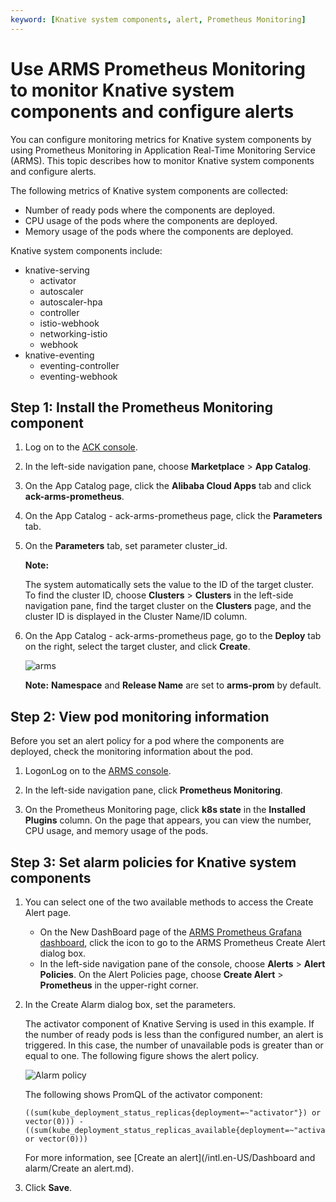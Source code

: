 ```yaml
---
keyword: [Knative system components, alert, Prometheus Monitoring]
---
```


# Use ARMS Prometheus Monitoring to monitor Knative system components and configure alerts

You can configure monitoring metrics for Knative system components by using Prometheus Monitoring in Application Real-Time Monitoring Service \(ARMS\). This topic describes how to monitor Knative system components and configure alerts.

The following metrics of Knative system components are collected:

-   Number of ready pods where the components are deployed.
-   CPU usage of the pods where the components are deployed.
-   Memory usage of the pods where the components are deployed.

Knative system components include:

-   knative-serving
    -   activator
    -   autoscaler
    -   autoscaler-hpa
    -   controller
    -   istio-webhook
    -   networking-istio
    -   webhook
-   knative-eventing
    -   eventing-controller
    -   eventing-webhook

## Step 1: Install the Prometheus Monitoring component

1.  Log on to the [ACK console](https://cs.console.aliyun.com).

2.  In the left-side navigation pane, choose **Marketplace** \> **App Catalog**.

3.  On the App Catalog page, click the **Alibaba Cloud Apps** tab and click **ack-arms-prometheus**.

4.  On the App Catalog - ack-arms-prometheus page, click the **Parameters** tab.

5.  On the **Parameters** tab, set parameter cluster\_id.

    **Note:**

    The system automatically sets the value to the ID of the target cluster. To find the cluster ID, choose **Clusters** \> **Clusters** in the left-side navigation pane, find the target cluster on the **Clusters** page, and the cluster ID is displayed in the Cluster Name/ID column.

6.  On the App Catalog - ack-arms-prometheus page, go to the **Deploy** tab on the right, select the target cluster, and click **Create**.

    ![arms](https://static-aliyun-doc.oss-cn-hangzhou.aliyuncs.com/assets/img/en-US/4165359951/p97042.png)

    **Note:** **Namespace** and **Release Name** are set to **arms-prom** by default.


## Step 2: View pod monitoring information

Before you set an alert policy for a pod where the components are deployed, check the monitoring information about the pod.

1.  LogonLog on to the [ARMS console](https://arms-intl.console.aliyun.com/).

2.  In the left-side navigation pane, click **Prometheus Monitoring**.

3.  On the Prometheus Monitoring page, click **k8s state** in the **Installed Plugins** column. On the page that appears, you can view the number, CPU usage, and memory usage of the pods.


## Step 3: Set alarm policies for Knative system components



1.  You can select one of the two available methods to access the Create Alert page.

    -   On the New DashBoard page of the [ARMS Prometheus Grafana dashboard](http://grafana.console.aliyun.com/), click the icon to go to the ARMS Prometheus Create Alert dialog box.
    -   In the left-side navigation pane of the console, choose **Alerts** \> **Alert Policies**. On the Alert Policies page, choose **Create Alert** \> **Prometheus** in the upper-right corner.
2.  In the Create Alarm dialog box, set the parameters.

    The activator component of Knative Serving is used in this example. If the number of ready pods is less than the configured number, an alert is triggered. In this case, the number of unavailable pods is greater than or equal to one. The following figure shows the alert policy.

    ![Alarm policy](https://static-aliyun-doc.oss-cn-hangzhou.aliyuncs.com/assets/img/en-US/1065359951/p128009.png)

    The following shows PromQL of the activator component:

    ```
    ((sum(kube_deployment_status_replicas{deployment=~"activator"}) or vector(0))) - ((sum(kube_deployment_status_replicas_available{deployment=~"activator"}) or vector(0)))
    ```

    For more information, see [Create an alert](/intl.en-US/Dashboard and alarm/Create an alert.md).

3.  Click **Save**.



